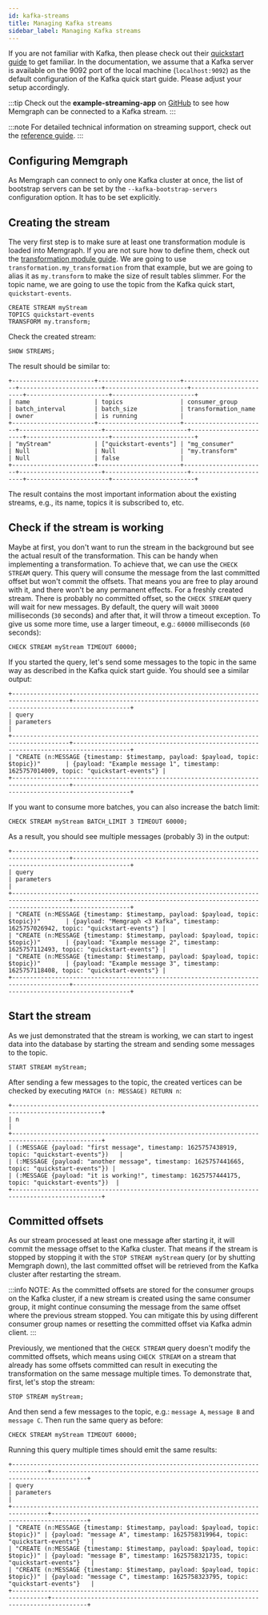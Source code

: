 ```yaml
---
id: kafka-streams
title: Managing Kafka streams
sidebar_label: Managing Kafka streams
---
```


If you are not familiar with Kafka, then please check out their [quickstart
guide](https://kafka.apache.org/quickstart) to get familiar. In the
documentation, we assume that a Kafka server is available on the 9092 port of
the local machine (`localhost:9092`) as the default configuration of the Kafka
quick start guide. Please adjust your setup accordingly.

:::tip
Check out the **example-streaming-app** on [GitHub](https://github.com/memgraph/example-streaming-app) to see how Memgraph can be connected to a Kafka stream.
:::

:::note
For detailed technical information on streaming support, check out the [reference guide](/reference-guide/streams/overview.md).
:::

## Configuring Memgraph

As Memgraph can connect to only one Kafka cluster at once, the list of
bootstrap servers can be set by the `--kafka-bootstrap-servers`
configuration option. It has to be set explicitly.

## Creating the stream

The very first step is to make sure at least one transformation module is loaded into
Memgraph. If you are not sure how to define them, check out the
[transformation module guide](/database-functionalities/streams/implement-transformation-module.md).
We are going to use `transformation.my_transformation` from that example, but
we are going to alias it as `my.transform` to make the size of result tables slimmer.
For the topic name, we are going to use the topic from the Kafka quick start,
`quickstart-events`.

```cypher
CREATE STREAM myStream
TOPICS quickstart-events
TRANSFORM my.transform;
```

Check the created stream:

```cypher
SHOW STREAMS;
```

The result should be similar to:

```plaintext
+-----------------------+-----------------------+-----------------------+-----------------------+-----------------------+-----------------------+-----------------------+-----------------------+
| name                  | topics                | consumer_group        | batch_interval        | batch_size            | transformation_name   | owner                 | is running            |
+-----------------------+-----------------------+-----------------------+-----------------------+-----------------------+-----------------------+-----------------------+-----------------------+
| "myStream"            | ["quickstart-events"] | "mg_consumer"         | Null                  | Null                  | "my.transform"        | Null                  | false                 |
+-----------------------+-----------------------+-----------------------+-----------------------+-----------------------+-----------------------+-----------------------+-----------------------+

```

The result contains the most important information about the existing streams,
e.g., its name, topics it is subscribed to, etc.

## Check if the stream is working

Maybe at first, you don't want to run the stream in the background but see the
actual result of the transformation. This can be handy when implementing a
transformation. To achieve that, we can use the `CHECK STREAM` query. This query
will consume the message from the last committed offset but won't commit the
offsets. That means you are free to play around with it, and there won't be any
permanent effects. For a freshly created stream. There is probably no committed
offset, so the `CHECK STREAM` query will wait for new messages. By default, the
query will wait `30000` milliseconds (`30` seconds) and after that, it will
throw a timeout exception. To give us some more time, use a larger timeout,
e.g.: `60000` milliseconds (`60` seconds):

```cypher
CHECK STREAM myStream TIMEOUT 60000;
```

If you started the query, let's send some messages to the topic in the same way
as described in the Kafka quick start guide. You should see a similar output:

```plaintext
+--------------------------------------------------------------------------------------+--------------------------------------------------------------------------------------+
| query                                                                                | parameters                                                                           |
+--------------------------------------------------------------------------------------+--------------------------------------------------------------------------------------+
| "CREATE (n:MESSAGE {timestamp: $timestamp, payload: $payload, topic: $topic})"       | {payload: "Example message 1", timestamp: 1625757014009, topic: "quickstart-events"} |
+--------------------------------------------------------------------------------------+--------------------------------------------------------------------------------------+
```

If you want to consume more batches, you can also increase the batch limit:

```cypher
CHECK STREAM myStream BATCH_LIMIT 3 TIMEOUT 60000;
```

As a result, you should see multiple messages (probably 3) in the output:

```plaintext
+--------------------------------------------------------------------------------------+--------------------------------------------------------------------------------------+
| query                                                                                | parameters                                                                           |
+--------------------------------------------------------------------------------------+--------------------------------------------------------------------------------------+
| "CREATE (n:MESSAGE {timestamp: $timestamp, payload: $payload, topic: $topic})"       | {payload: "Memgraph <3 Kafka", timestamp: 1625757026942, topic: "quickstart-events"} |
| "CREATE (n:MESSAGE {timestamp: $timestamp, payload: $payload, topic: $topic})"       | {payload: "Example message 2", timestamp: 1625757112493, topic: "quickstart-events"} |
| "CREATE (n:MESSAGE {timestamp: $timestamp, payload: $payload, topic: $topic})"       | {payload: "Example message 3", timestamp: 1625757118408, topic: "quickstart-events"} |
+--------------------------------------------------------------------------------------+--------------------------------------------------------------------------------------+
```

## Start the stream

As we just demonstrated that the stream is working, we can start to ingest data
into the database by starting the stream and sending some messages to the topic.

```
START STREAM myStream;
```

After sending a few messages to the topic, the created vertices can be checked
by executing `MATCH (n: MESSAGE) RETURN n`:

```plaintext
+-----------------------------------------------------------------------------------------------+
| n                                                                                             |
+-----------------------------------------------------------------------------------------------+
| (:MESSAGE {payload: "first message", timestamp: 1625757438919, topic: "quickstart-events"})   |
| (:MESSAGE {payload: "another message", timestamp: 1625757441665, topic: "quickstart-events"}) |
| (:MESSAGE {payload: "it is working!", timestamp: 1625757444175, topic: "quickstart-events"})  |
+-----------------------------------------------------------------------------------------------+
```

## Committed offsets

As our stream processed at least one message after starting it, it will commit
the message offset to the Kafka cluster. That means if the stream is stopped
by stopping it with the `STOP STREAM myStream` query (or by shutting Memgraph
down), the last committed offset will be retrieved from the Kafka cluster after
restarting the stream.

:::info
NOTE: As the committed offsets are stored for the consumer groups on the Kafka
cluster, if a new stream is created using the same consumer group, it might
continue consuming the message from the same offset where the previous stream
stopped. You can mitigate this by using different consumer group names or
resetting the committed offset via Kafka admin client.
:::

Previously, we mentioned that the `CHECK STREAM` query doesn't modify the
committed offsets, which means using `CHECK STREAM` on a stream that already
has some offsets committed can result in executing the transformation on the
same message multiple times. To demonstrate that, first, let's stop the stream:

```cypher
STOP STREAM myStream;
```

And then send a few messages to the topic, e.g.: `message A`, `message B` and
`message C`. Then run the same query as before:

```cypher
CHECK STREAM myStream TIMEOUT 60000;
```

Running this query multiple times should emit the same results:

```plaintext
+--------------------------------------------------------------------------------+--------------------------------------------------------------------------------+
| query                                                                          | parameters                                                                     |
+--------------------------------------------------------------------------------+--------------------------------------------------------------------------------+
| "CREATE (n:MESSAGE {timestamp: $timestamp, payload: $payload, topic: $topic})" | {payload: "message A", timestamp: 1625758319964, topic: "quickstart-events"}   |
| "CREATE (n:MESSAGE {timestamp: $timestamp, payload: $payload, topic: $topic})" | {payload: "message B", timestamp: 1625758321735, topic: "quickstart-events"}   |
| "CREATE (n:MESSAGE {timestamp: $timestamp, payload: $payload, topic: $topic})" | {payload: "message C", timestamp: 1625758323795, topic: "quickstart-events"}   |
+--------------------------------------------------------------------------------+--------------------------------------------------------------------------------+
```
